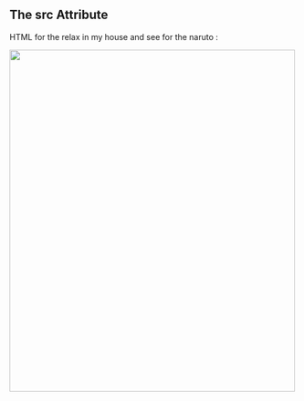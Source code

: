 <!DOCTYPE html>

<html>
  <body>
    <h2>The src Attribute</h2>
<p>HTML for the relax in my house and see for the naruto :</p>

<img src="https://freerangestock.com/photos/113503/passion--young-couple-in-love.html" width="500" height="600">

</body>
</html>


